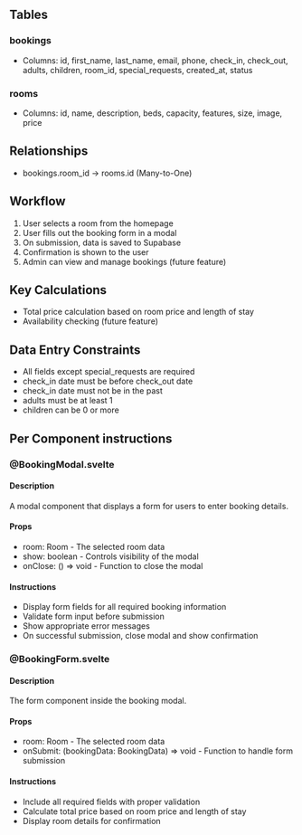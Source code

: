 ## Tables
### bookings
- Columns: id, first_name, last_name, email, phone, check_in, check_out, adults, children, room_id, special_requests, created_at, status

### rooms
- Columns: id, name, description, beds, capacity, features, size, image, price

## Relationships
- bookings.room_id → rooms.id (Many-to-One)

## Workflow
1. User selects a room from the homepage
2. User fills out the booking form in a modal
3. On submission, data is saved to Supabase
4. Confirmation is shown to the user
5. Admin can view and manage bookings (future feature)

## Key Calculations
- Total price calculation based on room price and length of stay
- Availability checking (future feature)

## Data Entry Constraints
- All fields except special_requests are required
- check_in date must be before check_out date
- check_in date must not be in the past
- adults must be at least 1
- children can be 0 or more

## Per Component instructions

### @BookingModal.svelte
#### Description
A modal component that displays a form for users to enter booking details.

#### Props
- room: Room - The selected room data
- show: boolean - Controls visibility of the modal
- onClose: () => void - Function to close the modal

#### Instructions
- Display form fields for all required booking information
- Validate form input before submission
- Show appropriate error messages
- On successful submission, close modal and show confirmation

### @BookingForm.svelte
#### Description
The form component inside the booking modal.

#### Props
- room: Room - The selected room data
- onSubmit: (bookingData: BookingData) => void - Function to handle form submission

#### Instructions
- Include all required fields with proper validation
- Calculate total price based on room price and length of stay
- Display room details for confirmation
